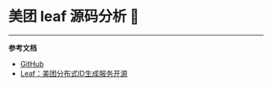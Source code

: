 # 美团 leaf 源码分析 :hammer:

---
**参考文档**
- [GitHub](https://github.com/Meituan-Dianping/Leaf)
- [Leaf：美团分布式ID生成服务开源](https://tech.meituan.com/2019/03/07/open-source-project-leaf.html)